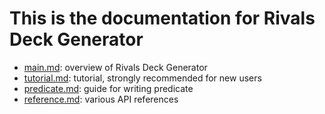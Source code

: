 # This is the documentation for Rivals Deck Generator

- [main.md][main]: overview of Rivals Deck Generator
- [tutorial.md][tutorial]: tutorial, strongly recommended for new users
- [predicate.md][predicate]: guide for writing predicate
- [reference.md][reference-page]: various API references

[main]: main.md
[predicate]: predicate.md
[reference-page]: reference.md
[tutorial]: tutorial.md

